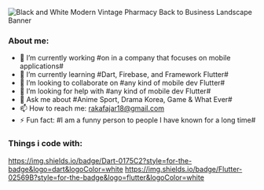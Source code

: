 ![Black and White Modern Vintage Pharmacy Back to Business Landscape Banner](https://user-images.githubusercontent.com/73903697/101188486-5e458a80-3688-11eb-9977-24e9bba5a402.png)

### About me:

- 🔭 I’m currently working #on in a company that focuses on mobile applications#
- 🌱 I’m currently learning #Dart, Firebase, and Framework Flutter#
- 👯 I’m looking to collaborate on #any kind of mobile dev Flutter#
- 🤔 I’m looking for help with #any kind of mobile dev Flutter#
- 💬 Ask me about #Anime Sport, Drama Korea, Game & What Ever#
- 📫 How to reach me: rakafajar18@gmail.com
- ⚡ Fun fact: #I am a funny person to people I have known for a long time#

### Things i code with:
https://img.shields.io/badge/Dart-0175C2?style=for-the-badge&logo=dart&logoColor=white  https://img.shields.io/badge/Flutter-02569B?style=for-the-badge&logo=flutter&logoColor=white




